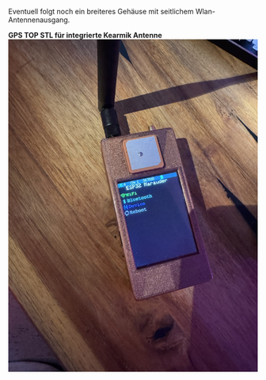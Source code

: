 Eventuell folgt noch ein breiteres Gehäuse mit seitlichem Wlan-Antennenausgang.

**GPS TOP STL für integrierte Kearmik Antenne**
![GPS TOP STL für integrierte Kearmik Antenne](https://github.com/BlushTTV/Esp32_Marauder_Cheap_Yellow_Display_CYD_Deutsch/blob/main/Bilder/IMG_4400.JPEG)
